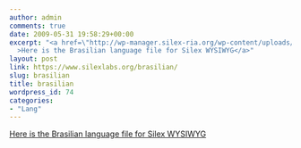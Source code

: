 ```yaml
---
author: admin
comments: true
date: 2009-05-31 19:58:29+00:00
excerpt: "<a href=\"http://wp-manager.silex-ria.org/wp-content/uploads/2009/05/br.zip\"\
  >Here is the Brasilian language file for Silex WYSIWYG</a>"
layout: post
link: https://www.silexlabs.org/brasilian/
slug: brasilian
title: brasilian
wordpress_id: 74
categories:
- "Lang"
---
```


[
				Here is the Brasilian language file for Silex WYSIWYG
				](http://wp-manager.silex-ria.org/wp-content/uploads/2009/05/br.zip)
